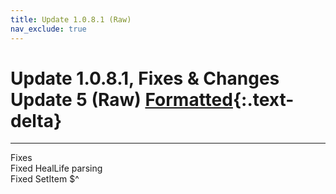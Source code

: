 ```yaml
---
title: Update 1.0.8.1 (Raw)
nav_exclude: true
---
```


# Update 1.0.8.1, Fixes & Changes Update 5 (Raw)  [Formatted](1.0.8.1.md){:.text-delta}

---

Fixes<br>
Fixed HealLife parsing<br>
Fixed SetItem $^